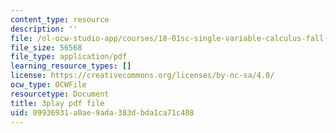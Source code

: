 ```yaml
---
content_type: resource
description: ''
file: /ol-ocw-studio-app/courses/18-01sc-single-variable-calculus-fall-2010/09936931a0ae9ada383dbda1ca71c408_eHJuAByQf5A.pdf
file_size: 56568
file_type: application/pdf
learning_resource_types: []
license: https://creativecommons.org/licenses/by-nc-sa/4.0/
ocw_type: OCWFile
resourcetype: Document
title: 3play pdf file
uid: 09936931-a0ae-9ada-383d-bda1ca71c408
---
```

